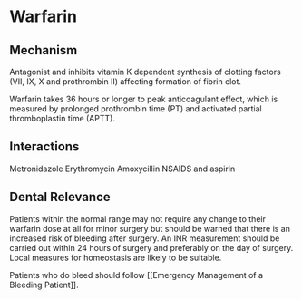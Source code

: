 # Warfarin
## Mechanism
Antagonist and inhibits vitamin K dependent synthesis of clotting factors (VII, IX, X and prothrombin II) affecting formation of fibrin clot.

Warfarin takes 36 hours or longer to peak anticoagulant effect, which is measured by prolonged prothrombin time (PT) and activated partial thromboplastin time (APTT).

## Interactions
Metronidazole
Erythromycin
Amoxycillin
NSAIDS and aspirin

## Dental Relevance
Patients within the normal range may not require any change to their warfarin dose at all for minor surgery but should be warned that there is an increased risk of bleeding after surgery. An INR measurement should be carried out within 24 hours of surgery and preferably on the day of surgery. Local measures for homeostasis are likely to be suitable.

Patients who do bleed should follow [[Emergency Management of a Bleeding Patient]].